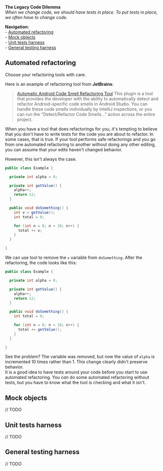 **The Legacy Code Dilemma**<br/>
*When we change code, we should have tests in place. To put tests in place, we often have to change code.*

**Navigation:**<br/>
\- [Automated refactoring](#automated-refactoring)<br/>
\- [Mock objects](#mock-objects)<br/>
\- [Unit tests harness](#unit-tests-harness)<br/>
\- [General testing harness](#general-tests-harness)<br/>

## Automated refactoring
Choose your refactoring tools with care.

Here is an example of refactoring tool from **JetBrains**:
> [Automatic Android Code Smell Refactoring Tool](https://plugins.jetbrains.com/plugin/12468-automatic-android-code-smell-refactoring-tool) This plugin is a tool that provides the developer with the ability to automatically detect and 
refactor Android-specific code smells in Android Studio. You can handle these code smells individually by IntelliJ inspections, or you can run the "Detect/Refactor Code Smells..." action across the entire project. 

When you have a tool that does refactorings for you, it's tempting to believe that you don't have to write tests for the code you are about to refactor.
In some cases, that is true. If your tool performs safe refactorings and you go from one automated refactoring to another without doing any other editing,
you can assume that your edits haven't changed behavior. 

However, this isn't always the case.

```Java
public class Example {

  private int alpha = 0;

  private int getValue() {
    alpha++;
    return 12;
  }

  public void doSomething() {
    int v = getValue();
    int total = 0;

    for (int n = 0; n < 10; n++) {
      total += v;
    }
  }

}
```

We can use tool to remove the `v` variable from `doSomething`. After the refactoring, the code looks like this:
```Java
public class Example {

  private int alpha = 0;

  private int getValue() {
    alpha++;
    return 12;
  }

  public void doSomething() {
    int total = 0;

    for (int n = 0; n < 10; n++) {
      total += getValue();
    }
  }

}
```
See the problem? The variable was removed, but now the value of `alpha` is incremented 10 times rather than 1. This change clearly didn't preserve behavior.
<br/>It is a good idea to have tests around your code before you start to use automated refactoring. You *can* do some automated refactoring without tests, but you have to know what the tool is checking and what it isn't.

## Mock objects

// TODO

## Unit tests harness

// TODO

## General testing harness

// TODO
